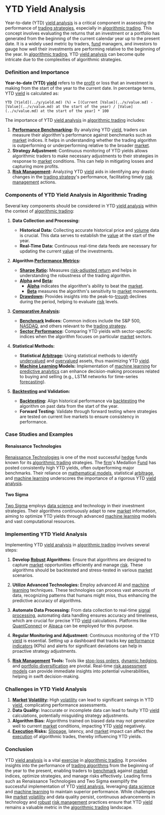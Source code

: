 # YTD Yield Analysis

Year-to-date (YTD) [yield analysis](../y/yield_analysis.md) is a critical component in assessing the performance of [trading strategies](../t/trading_strategies.md), especially in [algorithmic trading](../a/algorithmic_trading.md). This concept involves evaluating the returns that an investment or a portfolio has generated from the beginning of the current calendar year up to the present date. It is a widely used metric by traders, [fund](../f/fund.md) managers, and investors to gauge how well their investments are performing relative to the beginning of the year. In [algorithmic trading](../a/algorithmic_trading.md), YTD [yield analysis](../y/yield_analysis.md) can become quite intricate due to the complexities of algorithmic strategies.

### Definition and Importance 

**Year-to-date (YTD) [yield](../y/yield.md)** refers to the [profit](../p/profit.md) or loss that an investment is making from the start of the year to the current date. In percentage terms, YTD [yield](../y/yield.md) is calculated as:

```
YTD [Yield](../y/yield.md) (%) = [(Current [Value](../v/value.md) - [Value](../v/value.md) at the start of the year) / [Value](../v/value.md) at the start of the year] * 100
```

The importance of YTD [yield analysis](../y/yield_analysis.md) in [algorithmic trading](../a/algorithmic_trading.md) includes:

1. **[Performance Benchmarking](../p/performance_benchmarking.md):** By analyzing YTD [yield](../y/yield.md), traders can measure their algorithm's performance against benchmarks such as [market](../m/market.md) indices. It helps in understanding whether the trading algorithm is outperforming or underperforming relative to the broader [market](../m/market.md).
2. **Strategy Adjustment:** Continuous monitoring of YTD yields allows algorithmic traders to make necessary adjustments to their strategies in response to [market](../m/market.md) conditions. This can help in mitigating losses and capturing more profits.
3. **[Risk Management](../r/risk_management.md):** Analyzing YTD [yield](../y/yield.md) aids in identifying any drastic changes in the [trading strategy](../t/trading_strategy.md)'s performance, facilitating timely [risk management](../r/risk_management.md) actions.

### Components of YTD Yield Analysis in Algorithmic Trading

Several key components should be considered in YTD [yield analysis](../y/yield_analysis.md) within the context of [algorithmic trading](../a/algorithmic_trading.md):

1. **Data Collection and Processing:**
   - **Historical Data:** Collecting accurate historical price and [volume](../v/volume.md) data is crucial. This data serves to establish the [value](../v/value.md) at the start of the year.
   - **Real-Time Data:** Continuous real-time data feeds are necessary for updating the current [value](../v/value.md) of the investments.

2. **Algorithm [Performance Metrics](../p/performance_metrics.md):**
   - **[Sharpe Ratio](../s/sharpe_ratio.md):** Measures [risk-adjusted return](../r/risk-adjusted_return.md) and helps in understanding the robustness of the trading algorithm.
   - **[Alpha](../a/alpha.md) and [Beta](../b/beta.md):** 
     - **[Alpha](../a/alpha.md)** indicates the algorithm's ability to beat the [market](../m/market.md).
     - **[Beta](../b/beta.md)** measures the algorithm's sensitivity to [market](../m/market.md) movements.
   - **[Drawdown](../d/drawdown.md):** Provides insights into the peak-to-[trough](../t/trough.md) declines during the period, helping to evaluate [risk](../r/risk.md) levels.

3. **[Comparative Analysis](../c/comparative_analysis.md):**
   - **[Benchmark](../b/benchmark.md) Indices:** Common indices include the S&P 500, [NASDAQ](../n/nasdaq.md), and others relevant to the [trading strategy](../t/trading_strategy.md).
   - **[Sector Performance](../s/sector_performance.md):** Comparing YTD yields with sector-specific indices when the algorithm focuses on particular [market](../m/market.md) sectors.

4. **Statistical Methods:**
   - **Statistical [Arbitrage](../a/arbitrage.md):** Using statistical methods to identify [undervalued](../u/undervalued.md) and [overvalued](../o/overvalued.md) assets, thus maximizing YTD [yield](../y/yield.md).
   - **[Machine Learning](../m/machine_learning.md) Models:** Implementation of [machine learning](../m/machine_learning.md) for [predictive analytics](../p/predictive_analytics.md) can enhance decision-making processes related to buying and selling (e.g., LSTM networks for time-series [forecasting](../f/forecasting.md)).

5. **[Backtesting](../b/backtesting.md) and Validation:**
   - **[Backtesting](../b/backtesting.md):** Align historical performance via [backtesting](../b/backtesting.md) the algorithm on past data from the start of the year.
   - **Forward Testing:** Validate through forward testing where strategies are tested on current live markets to ensure consistency in performance.

### Case Studies and Examples

#### Renaissance Technologies
[Renaissance Technologies](https://www.rentec.com/) is one of the most successful [hedge](../h/hedge.md) funds known for its [algorithmic trading](../a/algorithmic_trading.md) strategies. The [firm](../f/firm.md)'s Medallion [Fund](../f/fund.md) has posted consistently high YTD yields, often outperforming major benchmarks. Their reliance on [mathematical models](../m/mathematical_models_in_trading.md), statistical [arbitrage](../a/arbitrage.md), and [machine learning](../m/machine_learning.md) underscores the importance of a rigorous YTD [yield analysis](../y/yield_analysis.md).

#### Two Sigma
[Two Sigma](https://www.twosigma.com/) employs [data science](../d/data_science_in_trading.md) and technology in their investment strategies. Their algorithms continuously adapt to new [market](../m/market.md) information, aiming to optimize YTD yields through advanced [machine learning](../m/machine_learning.md) models and vast computational resources.

### Implementing YTD Yield Analysis

Implementing YTD [yield analysis](../y/yield_analysis.md) in [algorithmic trading](../a/algorithmic_trading.md) involves several steps:

1. **Develop [Robust](../r/robust.md) Algorithms:** Ensure that algorithms are designed to capture [market](../m/market.md) opportunities efficiently and manage [risk](../r/risk.md). These algorithms should be backtested and stress-tested in various [market](../m/market.md) scenarios.
   
2. **Utilize Advanced Technologies:** Employ advanced AI and [machine learning](../m/machine_learning.md) techniques. These technologies can process vast amounts of data, recognizing patterns that humans might miss, thus enhancing the predictive accuracy of algorithms.
   
3. **Automate Data Processing:** From data collection to real-time [signal processing](../s/signal_processing_in_trading.md), automating data handling ensures accuracy and timeliness, which are crucial for precise YTD [yield](../y/yield.md) calculations. Platforms like [QuantConnect](../q/quantconnect.md) or [Alpaca](../a/alpaca.md) can be employed for this purpose.

4. **Regular Monitoring and Adjustment:** Continuous monitoring of the YTD [yield](../y/yield.md) is essential. Setting up a dashboard that tracks key [performance indicators](../p/performance_indicators.md) (KPIs) and alerts for significant deviations can help in proactive strategy adjustments.

5. **[Risk Management](../r/risk_management.md) Tools:** Tools like [stop-loss orders](../s/stop-loss_orders.md), [dynamic hedging](../d/dynamic_hedging.md), and [portfolio diversification](../p/portfolio_diversification.md) are pivotal. Real-time [risk assessment models](../r/risk_assessment_models.md) can provide immediate insights into potential vulnerabilities, helping in swift decision-making.

### Challenges in YTD Yield Analysis

1. **[Market](../m/market.md) [Volatility](../v/volatility.md):** High [volatility](../v/volatility.md) can lead to significant swings in YTD [yield](../y/yield.md), complicating performance assessments.
2. **Data Quality:** Inaccurate or incomplete data can lead to faulty YTD [yield](../y/yield.md) calculations, potentially misguiding strategy adjustments.
3. **Algorithm Bias:** Algorithms trained on biased data may not generalize well to current [market](../m/market.md) conditions, impacting YTD [yield](../y/yield.md) negatively.
4. **[Execution](../e/execution.md) Risks:** [Slippage](../s/slippage.md), latency, and [market](../m/market.md) impact can affect the [execution](../e/execution.md) of algorithmic trades, thereby influencing YTD yields.

### Conclusion

YTD [yield analysis](../y/yield_analysis.md) is a vital [exercise](../e/exercise.md) in [algorithmic trading](../a/algorithmic_trading.md). It provides insights into the performance of [trading algorithms](../t/trading_algorithms.md) from the beginning of the year to the present, enabling traders to [benchmark](../b/benchmark.md) against [market](../m/market.md) indices, optimize strategies, and manage risks effectively. Leading firms such as Renaissance Technologies and Two Sigma exemplify the successful implementation of YTD [yield analysis](../y/yield_analysis.md), leveraging [data science](../d/data_science_in_trading.md) and [machine learning](../m/machine_learning.md) to maintain superior performance. While challenges like [market](../m/market.md) [volatility](../v/volatility.md) and data quality persist, continuous advancements in technology and [robust](../r/robust.md) [risk management](../r/risk_management.md) practices ensure that YTD [yield](../y/yield.md) remains a valuable metric in the [algorithmic trading](../a/algorithmic_trading.md) landscape.
